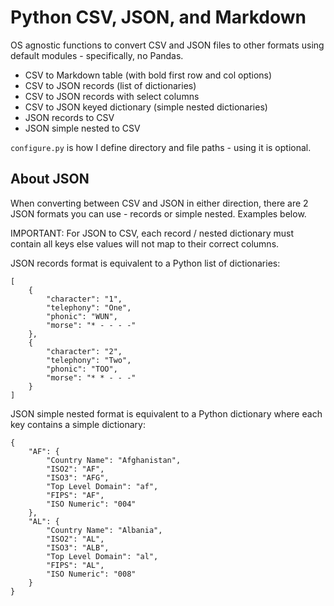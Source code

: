 # Python CSV, JSON, and Markdown

OS agnostic functions to convert CSV and JSON files to other formats using default modules - specifically, no Pandas. 

* CSV to Markdown table (with bold first row and col options)
* CSV to JSON records (list of dictionaries)
* CSV to JSON records with select columns
* CSV to JSON keyed dictionary (simple nested dictionaries)
* JSON records to CSV
* JSON simple nested to CSV

`configure.py` is how I define directory and file paths - using it is optional. 

## About JSON

When converting between CSV and JSON in either direction, there are 2 JSON formats you can use - records or simple nested. Examples below. 

IMPORTANT: For JSON to CSV, each record / nested dictionary must contain all keys else values will not map to their correct columns. 

JSON records format is equivalent to a Python list of dictionaries: 
```
[
    {
        "character": "1",
        "telephony": "One",
        "phonic": "WUN",
        "morse": "* - - - -"
    },
    {
        "character": "2",
        "telephony": "Two",
        "phonic": "TOO",
        "morse": "* * - - -"
    }
]
```

JSON simple nested format is equivalent to a Python dictionary where each key contains a simple dictionary:
```
{
    "AF": {
        "Country Name": "Afghanistan",
        "ISO2": "AF",
        "ISO3": "AFG",
        "Top Level Domain": "af",
        "FIPS": "AF",
        "ISO Numeric": "004"
    },
    "AL": {
        "Country Name": "Albania",
        "ISO2": "AL",
        "ISO3": "ALB",
        "Top Level Domain": "al",
        "FIPS": "AL",
        "ISO Numeric": "008"
    }
}
```